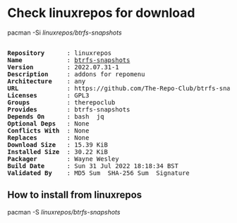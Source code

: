# Check linuxrepos for download

pacman -Si *linuxrepos/btrfs-snapshots*

<div class="highlight"><pre class="highlight"><text>
<b>Repository</b>      : linuxrepos
<b>Name</b>            : <a href="../../x86_64/btrfs-snapshots-2022.07.31-1-any.pkg.tar.zst">btrfs-snapshots</a>
<b>Version</b>         : 2022.07.31-1
<b>Description</b>     : addons for repomenu
<b>Architecture</b>    : any
<b>URL</b>             : https://github.com/The-Repo-Club/btrfs-snapshots
<b>Licenses</b>        : GPL3
<b>Groups</b>          : therepoclub
<b>Provides</b>        : btrfs-snapshots
<b>Depends On</b>      : bash  jq
<b>Optional Deps</b>   : None
<b>Conflicts With</b>  : None
<b>Replaces</b>        : None
<b>Download Size</b>   : 15.39 KiB
<b>Installed Size</b>  : 30.22 KiB
<b>Packager</b>        : Wayne Wesley <wayne6324@gmail.com>
<b>Build Date</b>      : Sun 31 Jul 2022 18:18:34 BST
<b>Validated By</b>    : MD5 Sum  SHA-256 Sum  Signature
</text></pre></div>

## How to install from linuxrepos

pacman -S *linuxrepos/btrfs-snapshots*
